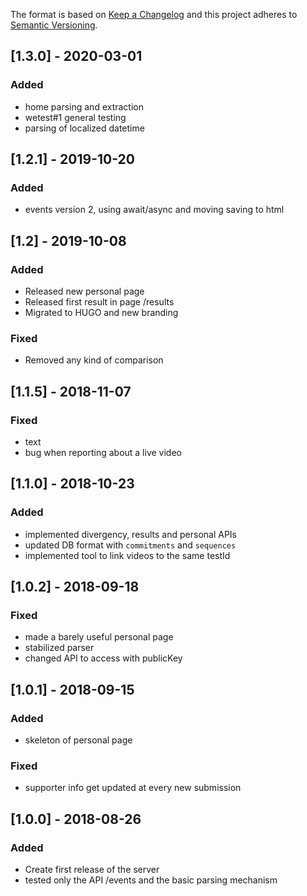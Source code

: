The format is based on [Keep a Changelog](http://keepachangelog.com/) and this
project adheres to [Semantic Versioning](http://semver.org/).

## [1.3.0] - 2020-03-01
### Added
- home parsing and extraction
- wetest#1 general testing
- parsing of localized datetime 

## [1.2.1] - 2019-10-20
### Added
- events version 2, using await/async and moving saving to html

## [1.2] - 2019-10-08
### Added
- Released new personal page
- Released first result in page /results
- Migrated to HUGO and new branding
### Fixed
- Removed any kind of comparison

## [1.1.5] - 2018-11-07
### Fixed
- text
- bug when reporting about a live video

## [1.1.0] - 2018-10-23
### Added
- implemented divergency, results and personal APIs
- updated DB format with `commitments` and `sequences`
- implemented tool to link videos to the same testId

## [1.0.2] - 2018-09-18
### Fixed
- made a barely useful personal page
- stabilized parser
- changed API to access with publicKey

## [1.0.1] - 2018-09-15
### Added
- skeleton of personal page
### Fixed
- supporter info get updated at every new submission

## [1.0.0] - 2018-08-26
### Added
- Create first release of the server
- tested only the API /events and the basic parsing mechanism
